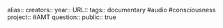 alias::
creators::
year::
URL::
tags:: documentary #audio #consciousness  
project:: #AMT 
question::
public:: true

